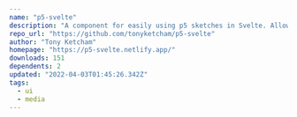 ```yaml
---
name: "p5-svelte"
description: "A component for easily using p5 sketches in Svelte. Allows using Svelte's reactivity system in p5."
repo_url: "https://github.com/tonyketcham/p5-svelte"
author: "Tony Ketcham"
homepage: "https://p5-svelte.netlify.app/"
downloads: 151
dependents: 2
updated: "2022-04-03T01:45:26.342Z"
tags: 
  - ui
  - media
---
```

